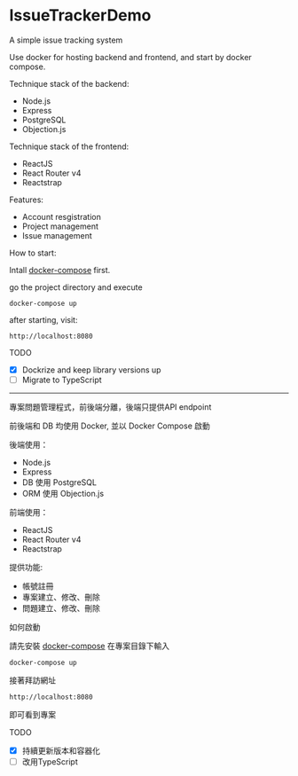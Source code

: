 # IssueTrackerDemo  

A simple issue tracking system

Use docker for hosting backend and frontend, and start by docker compose.

Technique stack of the backend:
* Node.js
* Express
* PostgreSQL
* Objection.js

Technique stack of the frontend:
* ReactJS
* React Router v4
* Reactstrap

Features:
* Account resgistration
* Project management
* Issue management

How to start:

Intall [docker-compose](https://docs.docker.com/compose/install/) first.

go the project directory and execute
```
docker-compose up
```
after starting, visit:
```
http://localhost:8080
```

TODO
- [x] Dockrize and keep library versions up
- [ ] Migrate to TypeScript

---
專案問題管理程式，前後端分離，後端只提供API endpoint

前後端和 DB 均使用 Docker, 並以 Docker Compose 啟動

後端使用：  
* Node.js
* Express  
* DB 使用 PostgreSQL  
* ORM 使用 Objection.js

前端使用：
* ReactJS
* React Router v4
* Reactstrap

提供功能:  
* 帳號註冊
* 專案建立、修改、刪除
* 問題建立、修改、刪除  

如何啟動

請先安裝 [docker-compose](https://docs.docker.com/compose/install/)
在專案目錄下輸入
```
docker-compose up
```
接著拜訪網址
```
http://localhost:8080
```
即可看到專案

TODO
- [x] 持續更新版本和容器化
- [ ] 改用TypeScript
